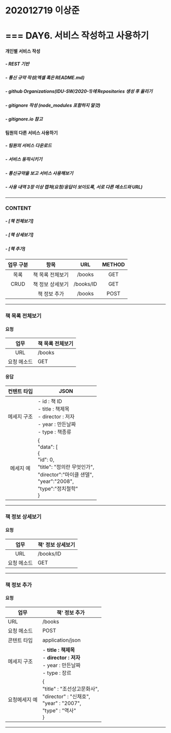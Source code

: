 # 202012719 이상준
===
DAY6. 서비스 작성하고 사용하기
===

#### 개인별 서비스 작성

##### - REST 기반

##### - 통신 규약 작성(엑셀 혹은 README.md)

##### - github Organizations(IDU-SW/2020-1)에 Repositories 생성 후 올리기

##### - gitignore 작성 (node_modules 포함하지 말것)

##### - gitignore.io 참고

#### 팀원의 다른 서비스 사용하기

##### - 팀원의 서비스 다운로드

##### - 서비스 동작시키기

##### - 통신규약을 보고 서비스 사용해보기

##### - 사용 내역 3장 이상 캡쳐(요청/응답이 보이도록, 서로 다른 메소드와 URL)

--------------
### CONTENT

##### - [책 전체보기]

##### - [책 상세보기]

##### - [책 추가]



| 업무 구분 |        항목        |    URL     | METHOD |
| :-------: | :----------------: | :--------: | :----: |
|   목록    | 책 목록 전체보기 |  /books   |  GET   |
|   CRUD    | 책 정보 상세보기 | /books/ID |  GET   |
|           |   책 정보 추가   |  /books   |  POST  |

--------------

### 책 목록 전체보기

#### 요청

|    업무     | 책 목록 전체보기 |
| :---------: | ------------------ |
|     URL     | /books            |
| 요청 메소드 | GET                |

#### 응답

| 컨텐트 타입 | JSON                                                         |
| :---------: | ------------------------------------------------------------ |
| 메세지 구조 | - id : 책 ID<br />- title : 책제목<br />- director : 저자<br />- year : 만든날짜<br />- type : 책종류 |
|  메세지 예  | {<br/>    "data": [<br/>        {<br/>            "id": 0,<br/>            "title": "정의란 무엇인가",<br/>            "director":"마이클 샌델",<br/>            "year":"2008",<br/>            "type":"정치철학"<br/>        } |

--------------

### 책 정보 상세보기

#### 요청

|     업무      | 책' 정보 상세보기                                           |
| :-----------: | ------------------------------------------------------------ |
|      URL      | /books/ID                                                   |
|  요청 메소드  | GET                                                          |

--------------

### 책 정보 추가

#### 요청

| 업무          | 책' 정보 추가                                               |
| ------------- | ------------------------------------------------------------ |
| URL           | /books                                                      |
| 요청 메소드   | POST                                                         |
| 콘텐트 타입   | application/json                                             |
| 메세지 구조   | - **title : 책제목**<br />- **director : 저자**<br />- year : 만든날짜<br />- type : 장르 |
| 요청메세지 예 | { <br/> "title" : "조선상고문화사",<br/> "director" : "신채호",<br/> "year" : "2007",<br/> "type" : "역사"<br/>} |


--------------

